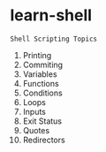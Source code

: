 # learn-shell

    Shell Scripting Topics
1. Printing 
2. Commiting
3. Variables
4. Functions
5. Conditions
6. Loops 
7. Inputs
8. Exit Status 
9. Quotes
10. Redirectors

